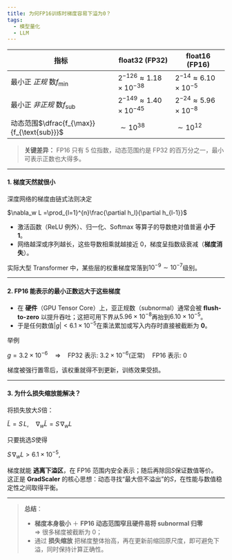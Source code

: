 ```yaml
---
title: 为何FP16训练时梯度容易下溢为0？
tags:
  - 模型量化
  - LLM
---
```


| 指标 | **float32 (FP32)** | **float16 (FP16)** |
| --- | --- | --- |
| 最小正 _正规_ 数$f_{\min}$|$2^{-126}\approx1.18\times10^{-38}$|$2^{-14}\approx6.10\times10^{-5}$|
| 最小正 _非正规_ 数$f_{\text{sub}}$|$2^{-149}\approx1.40\times10^{-45}$|$2^{-24}\approx5.96\times10^{-8}$|
| 动态范围$\dfrac{f_{\max}}{f_{\text{sub}}}$|$\sim10^{38}$|$\sim10^{12}$|


> **关键差异：** FP16 只有 5 位指数，动态范围约是 FP32 的百万分之一，最小可表示正数也大得多。
>

---

#### 1. 梯度天然就很小
深度网络的梯度由链式法则决定

$\nabla_w L =\prod_{l=1}^{n}\frac{\partial h_l}{\partial h_{l-1}}$

+ 激活函数（ReLU 例外）、归一化、Softmax 等算子的导数绝对值普遍 **小于 1**。
+ 网络越深或序列越长，这些导数相乘就越接近 0，梯度呈指数级衰减（**梯度消失**）。

实际大型 Transformer 中，某些层的权重梯度常落到$10^{-9}\sim10^{-7}$级别。

---

#### 2. FP16 能表示的最小正数远大于这些梯度
+ 在 **硬件**（GPU Tensor Core）上，亚正规数（subnormal）通常会被 **flush-to-zero** 以提升吞吐；这把可用下界从$5.96\times10^{-8}$再抬到$6.10\times10^{-5}$。
+ 于是任何数值$|g| < 6.1\times10^{-5}$在乘法累加或写入内存时直接被截断为 **0**。

举例

$g = 3.2\times10^{-6}\quad\Longrightarrow\quad
\text{FP32 表示: }3.2\times10^{-6}\bigl(\text{正常}\bigr)\quad
\text{FP16 表示: }0$

梯度被强行置零后，该权重就得不到更新，训练效果受损。

---

#### 3. 为什么损失缩放能解决？
将损失放大$S$倍：

$\tilde{L} = S\,L,\quad \nabla_w \tilde{L}=S\,\nabla_w L$

只要挑选$S$使得

$S \,\nabla_w L > 6.1\times10^{-5},$

梯度就能 **逃离下溢区**，在 FP16 范围内安全表示；随后再除回$S$保证数值等价。  
这正是 **GradScaler** 的核心思想：动态寻找“最大但不溢出”的$S$，在性能与数值稳定性之间取得平衡。

---

> **总结**：
>
> + **梯度本身极小** ＋ **FP16 动态范围窄且硬件易将 subnormal 归零**  
⇒ 很多梯度被截断为 0；
> + 通过 **损失缩放** 把梯度整体抬高，再在更新前缩回原尺度，即可避免下溢，同时保持计算正确性。
>

